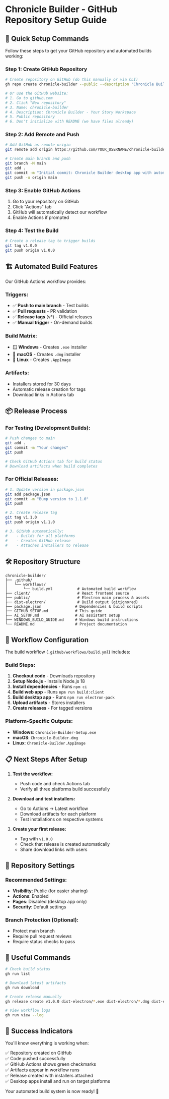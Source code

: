 # Chronicle Builder - GitHub Repository Setup Guide

## 🎯 **Quick Setup Commands**

Follow these steps to get your GitHub repository and automated builds working:

### **Step 1: Create GitHub Repository**

```bash
# Create repository on GitHub (do this manually or via CLI)
gh repo create chronicle-builder --public --description "Chronicle Builder - Your Story Workspace"

# Or use the GitHub website:
# 1. Go to github.com
# 2. Click "New repository"
# 3. Name: chronicle-builder
# 4. Description: Chronicle Builder - Your Story Workspace
# 5. Public repository
# 6. Don't initialize with README (we have files already)
```

### **Step 2: Add Remote and Push**

```bash
# Add GitHub as remote origin
git remote add origin https://github.com/YOUR_USERNAME/chronicle-builder.git

# Create main branch and push
git branch -M main
git add .
git commit -m "Initial commit: Chronicle Builder desktop app with automated builds"
git push -u origin main
```

### **Step 3: Enable GitHub Actions**

1. Go to your repository on GitHub
2. Click "Actions" tab
3. GitHub will automatically detect our workflow
4. Enable Actions if prompted

### **Step 4: Test the Build**

```bash
# Create a release tag to trigger builds
git tag v1.0.0
git push origin v1.0.0
```

## 🏗️ **Automated Build Features**

Our GitHub Actions workflow provides:

### **Triggers:**

- ✅ **Push to main branch** - Test builds
- ✅ **Pull requests** - PR validation
- ✅ **Release tags** (v\*) - Official releases
- ✅ **Manual trigger** - On-demand builds

### **Build Matrix:**

- 🪟 **Windows** - Creates `.exe` installer
- 🍎 **macOS** - Creates `.dmg` installer
- 🐧 **Linux** - Creates `.AppImage`

### **Artifacts:**

- Installers stored for 30 days
- Automatic release creation for tags
- Download links in Actions tab

## 📦 **Release Process**

### **For Testing (Development Builds):**

```bash
# Push changes to main
git add .
git commit -m "Your changes"
git push

# Check GitHub Actions tab for build status
# Download artifacts when build completes
```

### **For Official Releases:**

```bash
# 1. Update version in package.json
git add package.json
git commit -m "Bump version to 1.1.0"
git push

# 2. Create release tag
git tag v1.1.0
git push origin v1.1.0

# 3. GitHub automatically:
#    - Builds for all platforms
#    - Creates GitHub release
#    - Attaches installers to release
```

## 🛠️ **Repository Structure**

```
chronicle-builder/
├── .github/
│   └── workflows/
│       └── build.yml           # Automated build workflow
├── client/                     # React frontend source
├── public/                     # Electron main process & assets
├── dist-electron/              # Build output (gitignored)
├── package.json               # Dependencies & build scripts
├── GITHUB_SETUP.md            # This guide
├── AI_SETUP.md                # AI assistant setup
├── WINDOWS_BUILD_GUIDE.md     # Windows build instructions
└── README.md                  # Project documentation
```

## 🔧 **Workflow Configuration**

The build workflow (`.github/workflows/build.yml`) includes:

### **Build Steps:**

1. **Checkout code** - Downloads repository
2. **Setup Node.js** - Installs Node.js 18
3. **Install dependencies** - Runs `npm ci`
4. **Build web app** - Runs `npm run build:client`
5. **Build desktop app** - Runs `npm run electron-pack`
6. **Upload artifacts** - Stores installers
7. **Create releases** - For tagged versions

### **Platform-Specific Outputs:**

- **Windows**: `Chronicle-Builder-Setup.exe`
- **macOS**: `Chronicle-Builder.dmg`
- **Linux**: `Chronicle-Builder.AppImage`

## 📋 **Next Steps After Setup**

1. **Test the workflow:**

   - Push code and check Actions tab
   - Verify all three platforms build successfully

2. **Download and test installers:**

   - Go to Actions → Latest workflow
   - Download artifacts for each platform
   - Test installations on respective systems

3. **Create your first release:**
   - Tag with `v1.0.0`
   - Check that release is created automatically
   - Share download links with users

## 🎯 **Repository Settings**

### **Recommended Settings:**

- **Visibility**: Public (for easier sharing)
- **Actions**: Enabled
- **Pages**: Disabled (desktop app only)
- **Security**: Default settings

### **Branch Protection (Optional):**

- Protect main branch
- Require pull request reviews
- Require status checks to pass

## 🔗 **Useful Commands**

```bash
# Check build status
gh run list

# Download latest artifacts
gh run download

# Create release manually
gh release create v1.0.0 dist-electron/*.exe dist-electron/*.dmg dist-electron/*.AppImage

# View workflow logs
gh run view --log
```

## 🎉 **Success Indicators**

You'll know everything is working when:

✅ Repository created on GitHub  
✅ Code pushed successfully  
✅ GitHub Actions shows green checkmarks  
✅ Artifacts appear in workflow runs  
✅ Release created with installers attached  
✅ Desktop apps install and run on target platforms

Your automated build system is now ready! 🚀
